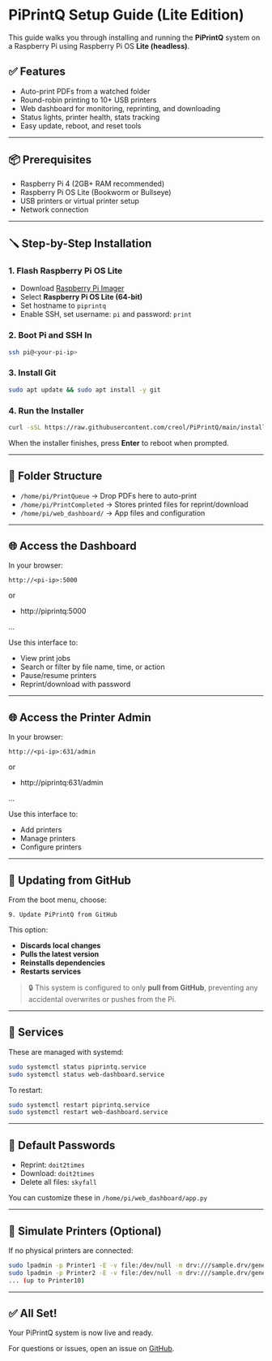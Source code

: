 # PiPrintQ Setup Guide (Lite Edition)

This guide walks you through installing and running the **PiPrintQ** system on a Raspberry Pi using Raspberry Pi OS **Lite (headless)**.

## ✅ Features

* Auto-print PDFs from a watched folder
* Round-robin printing to 10+ USB printers
* Web dashboard for monitoring, reprinting, and downloading
* Status lights, printer health, stats tracking
* Easy update, reboot, and reset tools

---

## 📦 Prerequisites

* Raspberry Pi 4 (2GB+ RAM recommended)
* Raspberry Pi OS Lite (Bookworm or Bullseye)
* USB printers or virtual printer setup
* Network connection

---

## 🪛 Step-by-Step Installation

### 1. Flash Raspberry Pi OS Lite

* Download [Raspberry Pi Imager](https://www.raspberrypi.com/software/)
* Select **Raspberry Pi OS Lite (64-bit)**
* Set hostname to `piprintq`
* Enable SSH, set username: `pi` and password: `print`

### 2. Boot Pi and SSH In

```bash
ssh pi@<your-pi-ip>
```

### 3. Install Git

```bash
sudo apt update && sudo apt install -y git
```

### 4. Run the Installer

```bash
curl -sSL https://raw.githubusercontent.com/creol/PiPrintQ/main/install.sh | bash
```

When the installer finishes, press **Enter** to reboot when prompted.


---

## 📂 Folder Structure

* `/home/pi/PrintQueue` → Drop PDFs here to auto-print
* `/home/pi/PrintCompleted` → Stores printed files for reprint/download
* `/home/pi/web_dashboard/` → App files and configuration

---

## 🌐 Access the Dashboard

In your browser:

```
http://<pi-ip>:5000
```
or

* http://piprintq:5000

...

Use this interface to:

* View print jobs
* Search or filter by file name, time, or action
* Pause/resume printers
* Reprint/download with password

---

## 🌐 Access the Printer Admin

In your browser:

```
http://<pi-ip>:631/admin
```
or

* http://piprintq:631/admin

...

Use this interface to:

* Add printers
* Manage printers 
* Configure printers
   
---

## 🔁 Updating from GitHub

From the boot menu, choose:

```
9. Update PiPrintQ from GitHub
```

This option:
* **Discards local changes**
* **Pulls the latest version**
* **Reinstalls dependencies**
* **Restarts services**

> 🔒 This system is configured to only **pull from GitHub**, preventing any accidental overwrites or pushes from the Pi.

---

## 🔧 Services

These are managed with systemd:

```bash
sudo systemctl status piprintq.service
sudo systemctl status web-dashboard.service
```

To restart:

```bash
sudo systemctl restart piprintq.service
sudo systemctl restart web-dashboard.service
```

---

## 🔐 Default Passwords

* Reprint: `doit2times`
* Download: `doit2times`
* Delete all files: `skyfall`

You can customize these in `/home/pi/web_dashboard/app.py`

---

## 🧪 Simulate Printers (Optional)

If no physical printers are connected:

```bash
sudo lpadmin -p Printer1 -E -v file:/dev/null -m drv:///sample.drv/generic.ppd
sudo lpadmin -p Printer2 -E -v file:/dev/null -m drv:///sample.drv/generic.ppd
... (up to Printer10)
```

---

## ✅ All Set!

Your PiPrintQ system is now live and ready.

For questions or issues, open an issue on [GitHub](https://github.com/creol/PiPrintQ).
